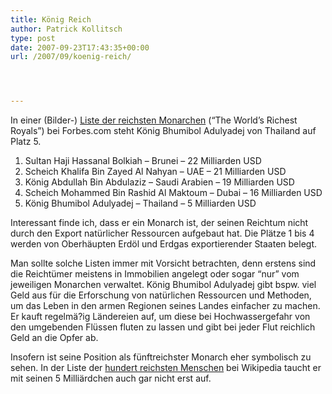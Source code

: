 ```yaml
---
title: König Reich
author: Patrick Kollitsch
type: post
date: 2007-09-23T17:43:35+00:00
url: /2007/09/koenig-reich/




---
```

In einer (Bilder-) [Liste der reichsten Monarchen][1] (&#8220;The World&#8217;s Richest Royals&#8221;) bei Forbes.com steht König Bhumibol Adulyadej von Thailand auf Platz 5. 

  1. Sultan Haji Hassanal Bolkiah &#8211; Brunei &#8211; 22 Milliarden <span class="caps">USD</span>
  2. Scheich Khalifa Bin Zayed Al Nahyan &#8211; <span class="caps">UAE</span> &#8211; 21 Milliarden <span class="caps">USD</span>
  3. König Abdullah Bin Abdulaziz &#8211; Saudi Arabien &#8211; 19 Milliarden <span class="caps">USD</span>
  4. Scheich Mohammed Bin Rashid Al Maktoum &#8211; Dubai &#8211; 16 Milliarden <span class="caps">USD</span>
  5. König Bhumibol Adulyadej &#8211; Thailand &#8211; 5 Milliarden <span class="caps">USD</span>

Interessant finde ich, dass er ein Monarch ist, der seinen Reichtum nicht durch den Export natürlicher Ressourcen aufgebaut hat. Die Plätze 1 bis 4 werden von Oberhäupten Erdöl und Erdgas exportierender Staaten belegt. 

Man sollte solche Listen immer mit Vorsicht betrachten, denn erstens sind die Reichtümer meistens in Immobilien angelegt oder sogar &#8220;nur&#8221; vom jeweiligen Monarchen verwaltet. König Bhumibol Adulyadej gibt bspw. viel Geld aus für die Erforschung von natürlichen Ressourcen und Methoden, um das Leben in den armen Regionen seines Landes einfacher zu machen. Er kauft regelmä?ig Ländereien auf, um diese bei Hochwassergefahr von den umgebenden Flüssen fluten zu lassen und gibt bei jeder Flut reichlich Geld an die Opfer ab. 

Insofern ist seine Position als fünftreichster Monarch eher symbolisch zu sehen. In der Liste der [hundert reichsten Menschen][2] bei Wikipedia taucht er mit seinen 5 Milliärdchen auch gar nicht erst auf.

 [1]: http://www.forbes.com/2007/08/30/worlds-richest-royals-biz-royals07-cx_lk_0830royalintro_slide_6.html?thisSpeed=999999999999999999
 [2]: http://en.wikipedia.org/wiki/List_of_billionaires_%282007%29